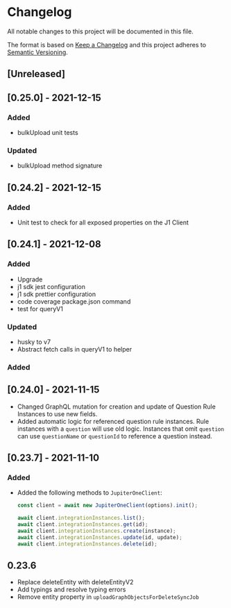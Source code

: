 # Changelog

All notable changes to this project will be documented in this file.

The format is based on [Keep a Changelog](http://keepachangelog.com/en/1.0.0/)
and this project adheres to
[Semantic Versioning](http://semver.org/spec/v2.0.0.html).

## [Unreleased]

## [0.25.0] - 2021-12-15

### Added

- bulkUpload unit tests

### Updated

- bulkUpload method signature

## [0.24.2] - 2021-12-15

### Added

- Unit test to check for all exposed properties on the J1 Client

## [0.24.1] - 2021-12-08

### Added

- Upgrade
- j1 sdk jest configuration
- j1 sdk prettier configuration
- code coverage package.json command
- test for queryV1

### Updated

- husky to v7
- Abstract fetch calls in queryV1 to helper

### Added

## [0.24.0] - 2021-11-15

- Changed GraphQL mutation for creation and update of Question Rule Instances to
  use new fields.
- Added automatic logic for referenced question rule instances. Rule instances
  with a `question` will use old logic. Instances that omit `question` can use
  `questionName` or `questionId` to reference a question instead.

## [0.23.7] - 2021-11-10

### Added

- Added the following methods to `JupiterOneClient`:

  ```ts
  const client = await new JupiterOneClient(options).init();

  await client.integrationInstances.list();
  await client.integrationInstances.get(id);
  await client.integrationInstances.create(instance);
  await client.integrationInstances.update(id, update);
  await client.integrationInstances.delete(id);
  ```

## 0.23.6

- Replace deleteEntity with deleteEntityV2
- Add typings and resolve typing errors
- Remove entity property in `uploadGraphObjectsForDeleteSyncJob`
